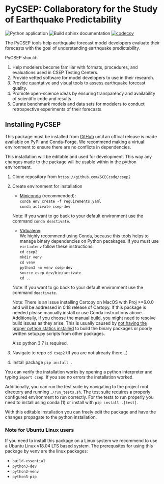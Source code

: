 # PyCSEP: Collaboratory for the Study of Earthquake Predictability

![Python application](https://github.com/SCECCode/csep2/workflows/Python%20application/badge.svg)
![Build sphinx documentation](https://github.com/SCECCode/csep2/workflows/Build%20sphinx%20documentation/badge.svg)
[![codecov](https://codecov.io/gh/SCECcode/csep2/branch/dev/graph/badge.svg)](https://codecov.io/gh/SCECcode/csep2)

The PyCSEP tools help earthquake forecast model developers evaluate their forecasts with the goal of understanding
earthquake predictability.

PyCSEP should:
1. Help modelers become familiar with formats, procedures, and evaluations used in CSEP Testing Centers.
2. Provide vetted software for model developers to use in their research.
3. Provide quantative and visual tools to assess earthquake forecast quality.
4. Promote open-science ideas by ensuring transparency and availability of scientific code and results.
5. Curate benchmark models and data sets for modelers to conduct retrospective experiments of their forecasts.

## Installing PyCSEP

This package must be installed from [GitHub](https://github.com/SCECcode/csep2) until an offical release is made available on PyPI and Conda-Forge.
We recommend making a virtual environment to ensure there are no conflicts in dependencies.

This installation will be editable and used for development. This way any changes made to the package will be usable
within in the python environment.


1. Clone repository from `https://github.com/SCECcode/csep2`
2. Create environment for installation
    * [Miniconda](https://docs.conda.io/en/latest/miniconda.html) (recommended):  
    `conda env create -f requirements.yaml`  
    `conda activate csep-dev`  
    
    Note: If you want to go back to your default environment use the command `conda deactivate`.

    * [Virtualenv](https://packaging.python.org/guides/installing-using-pip-and-virtual-environments/):  
    We highly recommend using Conda, because this tools helps to manage binary dependencies on Python pacakages. If you
    must use `virtaulenv` follow these instructions:  
    `cd csep2`  
    `mkdir venv`  
    `cd venv`  
    `python3 -m venv csep-dev`  
    `source csep-dev/bin/activate`  
    `cd ..`
    
    Note: If you want to go back to your default environment use the command `deactivate`.
    
    Note: There is an issue installing Cartopy on MacOS with Proj >=6.0.0 and will be addressed in 0.18 release of Cartopy. 
    If this package is needed please manually install or use Conda instructions above. Additionally, if you choose the 
    manual build, you might need to resolve build issues as they arise. This is usually caused by [not having the proper 
    python statics installed](https://stackoverflow.com/questions/21530577/fatal-error-python-h-no-such-file-or-directory) to build the binary packages or poorly written setup.py scripts from other packages.
    
    Also python 3.7 is required.
    
3. Navigate to repo `cd csep2` (If you are not already there...)
4. Install package `pip install .`

You can verify the installation works by opening a python interpreter and typing `import csep`. If you see
no errors the installation worked.

Additionally, you can run the test suite by navigating to the project root directory and running `./run_tests.sh`.
The test suite requires a properly configured environment to run correctly. For the tests to run properly you need
to install using conda (1) or install with `pip install .[test]`.

With this editable installation you can freely edit the package and have the changes propagate to the python 
installation.

### Note for Ubuntu Linux users

If you need to install this package on a Linux system we recommend to use a Ubuntu Linux v18.04 LTS based system.
The prerequsites for using this package by venv are the linux packages:
  * `build-essential`
  * `python3-dev`
  * `python3-venv`
  * `python3-pip`